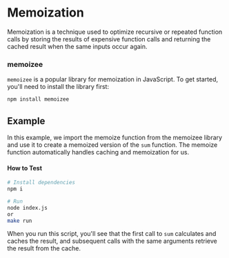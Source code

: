 # Memoization

Memoization is a technique used to optimize recursive or repeated function calls by storing the results of expensive function calls and returning the cached result when the same inputs occur again. 

### memoizee

`memoizee` is a popular library for memoization in JavaScript. To get started, you'll need to install the library first:

```sh
npm install memoizee
```

## Example

In this example, we import the memoize function from the memoizee library and use it to create a memoized version of the `sum` function. The memoize function automatically handles caching and memoization for us.

#### How to Test

```sh
# Install dependencies
npm i

# Run
node index.js
or 
make run
```

When you run this script, you'll see that the first call to `sum` calculates and caches the result, and subsequent calls with the same arguments retrieve the result from the cache.